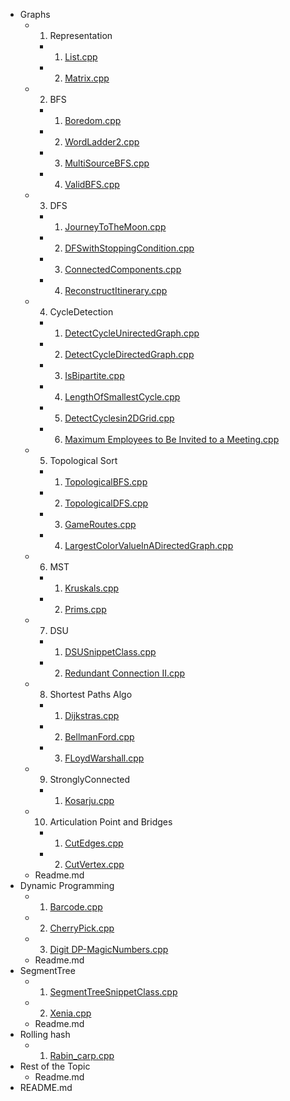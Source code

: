 
- Graphs
  - 01. Representation
    - 1. [List.cpp](./01.%20Graphs/01.%20Representation/1.%20List.cpp)
    - 2. [Matrix.cpp](./01.%20Graphs/01.%20Representation/2.%20Matrix.cpp)
  - 02. BFS
    - 1. [Boredom.cpp](./01.%20Graphs/02.%20BFS/1.%20Boredom.cpp)
    - 2. [WordLadder2.cpp](./01.%20Graphs/02.%20BFS/2.%20WordLadder2.cpp)
    - 3. [MultiSourceBFS.cpp](./01.%20Graphs/02.%20BFS/3.%20MultiSourceBFS.cpp)
    - 4. [ValidBFS.cpp](./01.%20Graphs/02.%20BFS/4.%20ValidBFS.cpp)
  - 03. DFS
    - 1. [JourneyToTheMoon.cpp](./03.%20DFS/1.%20JourneyToTheMoon.cpp)
    - 2. [DFSwithStoppingCondition.cpp](./01.%20Graphs/03.%20DFS/2.%20DFSwithStoppingCondition.cpp)
    - 3. [ConnectedComponents.cpp](./03.%20DFS/3.%20ConnectedComponents.cpp)
    - 4. [ReconstructItinerary.cpp](./01.%20Graphs/03.%20DFS/4.%20ReconstructItinerary.cpp)
  - 04. CycleDetection
    - 1. [DetectCycleUnirectedGraph.cpp](./01.%20Graphs/04.%20CycleDetection/1.%20DetectCycleUndirectedGraph.cpp)
    - 2. [DetectCycleDirectedGraph.cpp](./01.%20Graphs/04.%20CycleDetection/2.%20DetectCycleDirectedGraph.cpp) 
    - 3. [IsBipartite.cpp](./01.%20Graphs/04.%20CycleDetection/3.%20IsBipartite.cpp)
    - 4. [LengthOfSmallestCycle.cpp](./01.%20Graphs/04.%20CycleDetection/4.%20LengthOfSmallestCycle.cpp)
    - 5. [DetectCyclesin2DGrid.cpp](./01.%20Graphs/04.%20CycleDetection/5.%20DetectCyclesin2DGrid.cpp)
    - 6. [Maximum Employees to Be Invited to a Meeting.cpp](./01.%20Graphs/04.%20CycleDetection/6.%20Maximum%20Employees%20to%20Be%20Invited%20to%20a%20Meeting.cpp)
  - 05. Topological Sort
    - 1. [TopologicalBFS.cpp](./01.%20Graphs/05.%20Topological%20Sort/1.%20TopologicalBFS.cpp)
    - 2. [TopologicalDFS.cpp](./01.%20Graphs/05.%20Topological%20Sort/2.%20TopologicalDFS.cpp)
    - 3. [GameRoutes.cpp](./01.%20Graphs/05.%20Topological%20Sort/3.%20GameRoutes.cpp)
    - 4. [LargestColorValueInADirectedGraph.cpp](./01.%20Graphs/05.%20Topological%20Sort/4.%20LargestColorValueInADirectedGraph.cpp)
  - 06. MST
    - 1. [Kruskals.cpp](./01.%20Graphs/06.%20MST/1.%20Kruskals.cpp)
    - 2. [Prims.cpp](./01.%20Graphs/06.%20MST/2.%20Prims.cpp)
  - 07. DSU
    - 1. [DSUSnippetClass.cpp](./01.%20Graphs/07.%20DSU/1.%20DSUSnippetClass.cpp)
    - 2. [Redundant Connection II.cpp](./01.%20Graphs/07.%20DSU/2.%20Redundant%20Connection%20II.cpp)
  - 08. Shortest Paths Algo
    - 1. [Dijkstras.cpp](./01.%20Graphs/08.%20Shortest%20Paths%20Algo/1.%20Dijkstras.cpp)
    - 2. [BellmanFord.cpp](./01.%20Graphs/08.%20Shortest%20Paths%20Algo/2.%20BellmanFord.cpp)
    - 3. [FLoydWarshall.cpp](./01.%20Graphs/08.%20Shortest%20Paths%20Algo/3.%20FLoydWarshall.cpp)
  - 09. StronglyConnected
    - 1. [Kosarju.cpp](./01.%20Graphs/09.%20StronglyConnected/1.%20Kosarju.cpp)
  - 10. Articulation Point and Bridges
    - 1. [CutEdges.cpp](./01.%20Graphs/10.Articulation%20Point%20and%20Bridges/1.%20CutEdges.cpp)
    - 2. [CutVertex.cpp](./01.%20Graphs/10.Articulation%20Point%20and%20Bridges/2.%20CutVertex.cpp)
  - Readme.md
- Dynamic Programming
  - 1. [Barcode.cpp](./02.%20Dynamic%20Programming/1.%20Barcode.cpp)
  - 2. [CherryPick.cpp](./02.%20Dynamic%20Programming/2.%20CherryPick.cpp)
  - 3. [Digit DP-MagicNumbers.cpp](./02.%20Dynamic%20Programming)
  - Readme.md
- SegmentTree
  - 1. [SegmentTreeSnippetClass.cpp](./03.%20SegmentTree/1.%20SegmentTreeSnippetClass.cpp)
  - 2. [Xenia.cpp](./03.%20SegmentTree/2.%20Xenia.cpp)
  - Readme.md
- Rolling hash
  - 1. [Rabin_carp.cpp](./04.%20Rolling%20hash/1.%20Rabin_carp.cpp)
- Rest of the Topic
  - Readme.md
- README.md